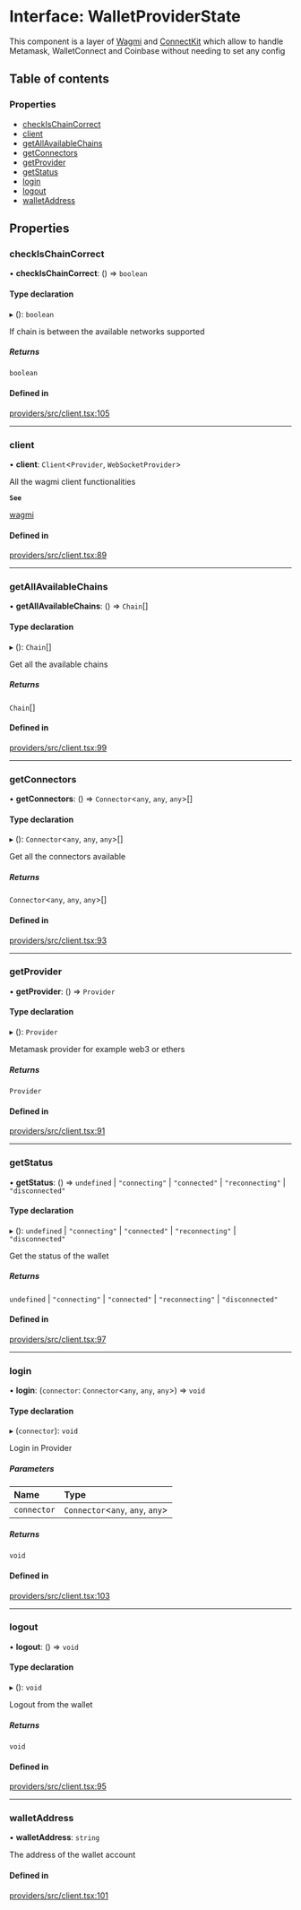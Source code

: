 # Interface: WalletProviderState

This component is a layer of [Wagmi](https://wagmi.sh/docs/getting-started) and [ConnectKit](https://docs.family.co/connectkit)
which allow to handle Metamask, WalletConnect and Coinbase without needing to set any config

## Table of contents

### Properties

- [checkIsChainCorrect](WalletProviderState.md#checkischaincorrect)
- [client](WalletProviderState.md#client)
- [getAllAvailableChains](WalletProviderState.md#getallavailablechains)
- [getConnectors](WalletProviderState.md#getconnectors)
- [getProvider](WalletProviderState.md#getprovider)
- [getStatus](WalletProviderState.md#getstatus)
- [login](WalletProviderState.md#login)
- [logout](WalletProviderState.md#logout)
- [walletAddress](WalletProviderState.md#walletaddress)

## Properties

### checkIsChainCorrect

• **checkIsChainCorrect**: () => `boolean`

#### Type declaration

▸ (): `boolean`

If chain is between the available networks supported

##### Returns

`boolean`

#### Defined in

[providers/src/client.tsx:105](https://github.com/nevermined-io/react-components/blob/cbb6826/providers/src/client.tsx#L105)

___

### client

• **client**: `Client`<`Provider`, `WebSocketProvider`\>

All the wagmi client functionalities

**`See`**

[wagmi](https://wagmi.sh/docs/getting-started)

#### Defined in

[providers/src/client.tsx:89](https://github.com/nevermined-io/react-components/blob/cbb6826/providers/src/client.tsx#L89)

___

### getAllAvailableChains

• **getAllAvailableChains**: () => `Chain`[]

#### Type declaration

▸ (): `Chain`[]

Get all the available chains

##### Returns

`Chain`[]

#### Defined in

[providers/src/client.tsx:99](https://github.com/nevermined-io/react-components/blob/cbb6826/providers/src/client.tsx#L99)

___

### getConnectors

• **getConnectors**: () => `Connector`<`any`, `any`, `any`\>[]

#### Type declaration

▸ (): `Connector`<`any`, `any`, `any`\>[]

Get all the connectors available

##### Returns

`Connector`<`any`, `any`, `any`\>[]

#### Defined in

[providers/src/client.tsx:93](https://github.com/nevermined-io/react-components/blob/cbb6826/providers/src/client.tsx#L93)

___

### getProvider

• **getProvider**: () => `Provider`

#### Type declaration

▸ (): `Provider`

Metamask provider for example web3 or ethers

##### Returns

`Provider`

#### Defined in

[providers/src/client.tsx:91](https://github.com/nevermined-io/react-components/blob/cbb6826/providers/src/client.tsx#L91)

___

### getStatus

• **getStatus**: () => `undefined` \| ``"connecting"`` \| ``"connected"`` \| ``"reconnecting"`` \| ``"disconnected"``

#### Type declaration

▸ (): `undefined` \| ``"connecting"`` \| ``"connected"`` \| ``"reconnecting"`` \| ``"disconnected"``

Get the status of the wallet

##### Returns

`undefined` \| ``"connecting"`` \| ``"connected"`` \| ``"reconnecting"`` \| ``"disconnected"``

#### Defined in

[providers/src/client.tsx:97](https://github.com/nevermined-io/react-components/blob/cbb6826/providers/src/client.tsx#L97)

___

### login

• **login**: (`connector`: `Connector`<`any`, `any`, `any`\>) => `void`

#### Type declaration

▸ (`connector`): `void`

Login in Provider

##### Parameters

| Name | Type |
| :------ | :------ |
| `connector` | `Connector`<`any`, `any`, `any`\> |

##### Returns

`void`

#### Defined in

[providers/src/client.tsx:103](https://github.com/nevermined-io/react-components/blob/cbb6826/providers/src/client.tsx#L103)

___

### logout

• **logout**: () => `void`

#### Type declaration

▸ (): `void`

Logout from the wallet

##### Returns

`void`

#### Defined in

[providers/src/client.tsx:95](https://github.com/nevermined-io/react-components/blob/cbb6826/providers/src/client.tsx#L95)

___

### walletAddress

• **walletAddress**: `string`

The address of the wallet account

#### Defined in

[providers/src/client.tsx:101](https://github.com/nevermined-io/react-components/blob/cbb6826/providers/src/client.tsx#L101)
